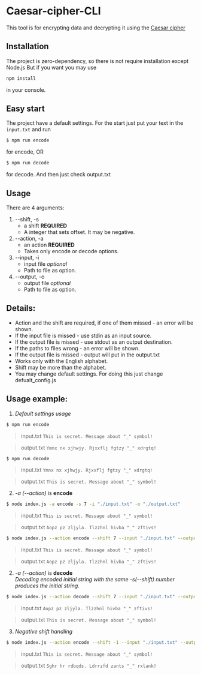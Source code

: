 # Caesar-cipher-CLI
This tool is for encrypting data and decrypting it using the [Caesar cipher](https://en.wikipedia.org/wiki/Caesar_ciphers)

## Installation
The project is zero-dependency, so there is not require installation except Node.js
But if you want you may use 
```bash 
npm install
```
in your console.

## Easy start
The project have a default settings. For the start just put your text in the ```input.txt``` and run 
```bash
$ npm run encode
``` 
for encode,
 OR 
 ```bash 
 $ npm run decode
 ``` 
for decode.
And then just check output.txt

## Usage
There are 4 arguments:
  1. --shift, -s
      * a shift **REQUIRED**
      * A integer that sets offset. It may be negative.
  2. --action, -a
      * an action  **REQUIRED**
      * Takes only encode or decode options.
  3. --input, -i
      * input file *optional*
      * Path to file as option.
  4. --output, -o
      * output file *optional*
      * Path to file as option.

## Details:
  * Action and the shift are required, if one of them missed - an error will be shown.
  * If the input file is missed - use stdin as an input source.
  * If the output file is missed - use stdout as an output destination.
  * If the paths to files wrong - an error will be shown.
  * If the output file is missed - output will put in the output.txt
  * Works only with the English alphabet.
  * Shift may be more than the alphabet.
  * You may change default settings. For doing this just change defualt_config.js

## Usage example: 
   1. _Default settings usage_
   ```bash
   $ npm run encode
   ```
   > input.txt
   > `This is secret. Message about "_" symbol!`
   
   > output.txt
   > `Ymnx nx xjhwjy. Rjxxflj fgtzy "_" xdrgtq!`

   ```bash
   $ npm run decode
   ```
   > input.txt
   > `Ymnx nx xjhwjy. Rjxxflj fgtzy "_" xdrgtq!`
   
   > output.txt
   > `This is secret. Message about "_" symbol!`
   2. _-a (--action)_ is **encode**
   
   ```bash
   $ node index.js -a encode -s 7 -i "./input.txt" -o "./output.txt"
   ```
   > input.txt
   > `This is secret. Message about "_" symbol!`
   
   > output.txt
   > `Aopz pz zljyla. Tlzzhnl hivba "_" zftivs!`
   
   ```bash
   $ node index.js --action encode --shift 7 --input "./input.txt" --output "./output.txt"
   ```
   > input.txt
   > `This is secret. Message about "_" symbol!`
   
   > output.txt
   > `Aopz pz zljyla. Tlzzhnl hivba "_" zftivs!`
   
   2. _-a (--action)_ is **decode**  
   _Decoding encoded initial string with the same -s(--shift) number produces the initial string._
   
   ```bash
   $ node index.js --action decode --shift 7 --input "./input.txt" --output "./output.txt"
   ```
   
   > input.txt
   > `Aopz pz zljyla. Tlzzhnl hivba "_" zftivs!`
   
   > output.txt
   > `This is secret. Message about "_" symbol!`
   
   3. _Negative shift handling_
   
   ```bash
   $ node index.js --action encode --shift -1 --input "./input.txt" --output "./output.txt"
   ```
   
   > input.txt
   > `This is secret. Message about "_" symbol!`
   
   > output.txt
   > `Sghr hr rdbqds. Ldrrzfd zants "_" rxlank!`
   
   